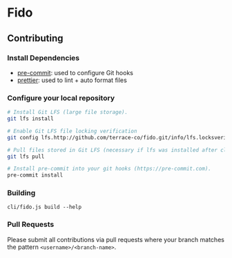 # Fido

## Contributing

### Install Dependencies

- [pre-commit]: used to configure Git hooks
- [prettier]: used to lint + auto format files

[pre-commit]: https://pre-commit.com/#install
[prettier]: https://prettier.io/docs/en/install.html

### Configure your local repository

```sh
# Install Git LFS (large file storage).
git lfs install

# Enable Git LFS file locking verification
git config lfs.http://github.com/terrace-co/fido.git/info/lfs.locksverify true

# Pull files stored in Git LFS (necessary if lfs was installed after clone).
git lfs pull

# Install pre-commit into your git hooks (https://pre-commit.com).
pre-commit install
```

### Building

```
cli/fido.js build --help
```

### Pull Requests

Please submit all contributions via pull requests where your branch matches the
pattern `<username>/<branch-name>`.
